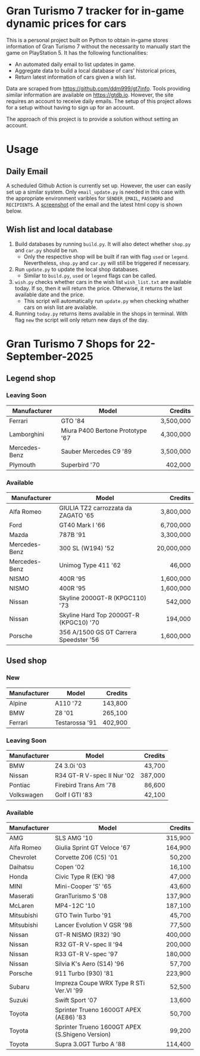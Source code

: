 # Gran Turismo 7 tracker for in-game dynamic prices for cars

This is a personal project built on Python to obtain in-game stores information of Gran Turismo 7 without the necessarity to manually start the game on PlayStation 5. It has the following functionalities:

- An automated daily email to list updates in game.
- Aggregate data to build a local database of cars' historical prices,
- Return latest information of cars given a wish list.

Data are scraped from https://github.com/ddm999/gt7info. Tools providing similar information are available on https://gtdb.io. However, the site requires an account to receive daily emails. The setup of this project allows for a setup without having to sign up for an account.

The approach of this project is to provide a solution without setting an account.

# Usage

## Daily Email

A scheduled Github Action is currently set up. However, the user can easily set up a similar system. Only `email_update.py` is needed in this case with the appropriate environment varibles for `SENDER_EMAIL`, `PASSWORD` and `RECIPIENTS`. A [screenshot](https://raw.githubusercontent.com/marcohoucheng/Gran-Turismo-7-Price-Tracker/main/data/email_screenshot.png) of the email and the latest html copy is shown below.

## Wish list and local database

1. Build databases by running `build.py`. It will also detect whether `shop.py` and `car.py` should be run.
    - Only the respective shop will be built if ran with flag `used` or `legend`. Nevertheless, `shop.py` and `car.py` will still be triggered if necessary.
2. Run `update.py` to update the local shop databases.
    - Similar to `build.py`, `used` or `legend` flags can be called.
3. `wish.py` checks whether cars in the wish list `wish_list.txt` are available today. If so, then it will return the price. Otherwise, it returns the last available date and the price.
    - This script will automatically run `update.py` when checking whather cars on wish list are available.
4. Running `today.py` returns items available in the shops in terminal. With flag `new` the script will only return new days of the day.


# Gran Turismo 7 Shops for 22-September-2025



## Legend shop

### Leaving Soon
 | Manufacturer | Model | Credits |
 | --- | --- | --: |
|Ferrari|GTO '84|3,500,000|
|Lamborghini|Miura P400 Bertone Prototype '67|4,300,000|
|Mercedes-Benz|Sauber Mercedes C9 '89|3,500,000|
|Plymouth|Superbird '70|402,000|

### Available
 | Manufacturer | Model | Credits |
 | --- | --- | --: |
|Alfa Romeo|GIULIA TZ2 carrozzata da ZAGATO '65|3,800,000|
|Ford|GT40 Mark I '66|6,700,000|
|Mazda|787B '91|3,300,000|
|Mercedes-Benz|300 SL (W194) '52|20,000,000|
|Mercedes-Benz|Unimog Type 411 '62|46,000|
|NISMO|400R '95|1,600,000|
|NISMO|400R '95|1,600,000|
|Nissan|Skyline 2000GT-R (KPGC110) '73|542,000|
|Nissan|Skyline Hard Top 2000GT-R (KPGC10) '70|194,000|
|Porsche|356 A/1500 GS GT Carrera Speedster '56|1,600,000|


## Used shop

### New
 | Manufacturer | Model | Credits |
 | --- | --- | --: |
|Alpine|A110 '72|143,800|
|BMW|Z8 '01|265,100|
|Ferrari|Testarossa '91|402,900|

### Leaving Soon
 | Manufacturer | Model | Credits |
 | --- | --- | --: |
|BMW|Z4 3.0i '03|43,700|
|Nissan|R34 GT-R V-spec II Nur '02|387,000|
|Pontiac|Firebird Trans Am '78|86,600|
|Volkswagen|Golf I GTI '83|42,100|

### Available
 | Manufacturer | Model | Credits |
 | --- | --- | --: |
|AMG|SLS AMG '10|315,900|
|Alfa Romeo|Giulia Sprint GT Veloce '67|164,900|
|Chevrolet|Corvette Z06 (C5) '01|50,200|
|Daihatsu|Copen '02|16,100|
|Honda|Civic Type R (EK) '98|47,000|
|MINI|Mini-Cooper 'S' '65|43,600|
|Maserati|GranTurismo S '08|137,900|
|McLaren|MP4-12C '10|187,100|
|Mitsubishi|GTO Twin Turbo '91|45,700|
|Mitsubishi|Lancer Evolution V GSR '98|77,500|
|Nissan|GT-R NISMO (R32) '90|400,000|
|Nissan|R32 GT-R V-spec II '94|200,000|
|Nissan|R33 GT-R V-spec '97|180,000|
|Nissan|Silvia K's Aero (S14) '96|57,700|
|Porsche|911 Turbo (930) '81|223,900|
|Subaru|Impreza Coupe WRX Type R STi Ver.VI '99|52,500|
|Suzuki|Swift Sport '07|13,600|
|Toyota|Sprinter Trueno 1600GT APEX (AE86) '83|50,700|
|Toyota|Sprinter Trueno 1600GT APEX (S.Shigeno Version)|99,200|
|Toyota|Supra 3.0GT Turbo A '88|114,400|
